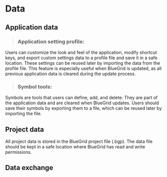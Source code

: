 # Data

##  Application data
> ### Application setting profile:
Users can customize the look and feel of the application, modify shortcut keys, and export custom settings data to a profile file and save it in a safe location. These settings can be reused later by importing the data from the profile file. This feature is especially useful when BlueGrid is updated, as all previous application data is cleared during the update process.
> ### Symbol tools:
Symbols are tools that users can define, add, and delete. They are part of the application data and are cleared when BlueGrid updates. Users should save their symbols by exporting them to a file, which can be reused later by importing the file.

## Project data
All project data is stored in the BlueGrid project file (.bgp). The data file should be kept in a safe location where BlueGrid has read and write permissions.


## Data exchange

